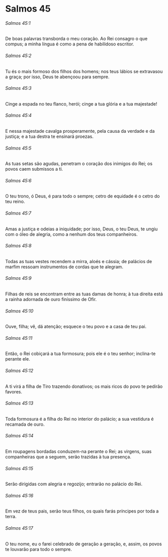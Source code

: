# Salmos 45

###### Salmos 45:1

De boas palavras transborda o meu coração. Ao Rei consagro o que compus; a minha língua é como a pena de habilidoso escritor.

###### Salmos 45:2

Tu és o mais formoso dos filhos dos homens; nos teus lábios se extravasou a graça; por isso, Deus te abençoou para sempre.

###### Salmos 45:3

Cinge a espada no teu flanco, herói; cinge a tua glória e a tua majestade!

###### Salmos 45:4

E nessa majestade cavalga prosperamente, pela causa da verdade e da justiça; e a tua destra te ensinará proezas.

###### Salmos 45:5

As tuas setas são agudas, penetram o coração dos inimigos do Rei; os povos caem submissos a ti.

###### Salmos 45:6

O teu trono, ó Deus, é para todo o sempre; cetro de equidade é o cetro do teu reino.

###### Salmos 45:7

Amas a justiça e odeias a iniquidade; por isso, Deus, o teu Deus, te ungiu com o óleo de alegria, como a nenhum dos teus companheiros.

###### Salmos 45:8

Todas as tuas vestes recendem a mirra, aloés e cássia; de palácios de marfim ressoam instrumentos de cordas que te alegram.

###### Salmos 45:9

Filhas de reis se encontram entre as tuas damas de honra; à tua direita está a rainha adornada de ouro finíssimo de Ofir.

###### Salmos 45:10

Ouve, filha; vê, dá atenção; esquece o teu povo e a casa de teu pai.

###### Salmos 45:11

Então, o Rei cobiçará a tua formosura; pois ele é o teu senhor; inclina-te perante ele.

###### Salmos 45:12

A ti virá a filha de Tiro trazendo donativos; os mais ricos do povo te pedirão favores.

###### Salmos 45:13

Toda formosura é a filha do Rei no interior do palácio; a sua vestidura é recamada de ouro.

###### Salmos 45:14

Em roupagens bordadas conduzem-na perante o Rei; as virgens, suas companheiras que a seguem, serão trazidas à tua presença.

###### Salmos 45:15

Serão dirigidas com alegria e regozijo; entrarão no palácio do Rei.

###### Salmos 45:16

Em vez de teus pais, serão teus filhos, os quais farás príncipes por toda a terra.

###### Salmos 45:17

O teu nome, eu o farei celebrado de geração a geração, e, assim, os povos te louvarão para todo o sempre.

